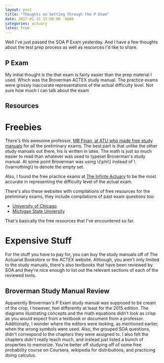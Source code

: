 ```yaml
---
layout: post
title: "Thoughts on Getting Through the P Exam"
date: 2017-01-15 15:00:00 -0800
categories: actuary
latex: true
---
```

Well I've just passed the SOA P Exam yesterday. And I have a few thoughts
about the test prep process as well as resources I'd like to share.

## P Exam
My initial thought is the that exam is fairly easier than the prep material I
used. Which was the Broverman ACTEX study manual. The practice exams were
grossly inaccurate representations of the actual difficulty level. Not sure
how much I can talk about the exam

## Resources

# Freebies
There's this awesome professor, [MB Finan, at ATU who made free
study manuals](http://faculty.atu.edu/mfinan/actuaries.html) for all the
preliminary exams. The best part is that unlike the other study manuals
out there, his is written in latex. The math is just so much easier to read
than whatever was used to typeset Broverman's study manual. At some point
Broverman was using \\(\phi\\) instead of \\(\varnothing\\) to denote the 
empty set.

Also, I found the free practice exams at [The Infinte Actuary](http://www.theinfiniteactuary.com/) 
to be the most accurate in representing the difficulty level of the actual 
exam.

There's also these websites with compilations of free resources for the
preliminary exams, they include compilations of past exam questions too:

* [University of Chicago](https://ucactuarialinitiative.wordpress.com/study-materials/)
* [Michigan State University](https://actuarialscience.natsci.msu.edu/useful-links/resources-for-exam-preparation/)

That's basically the free resources that I've encountered so far.

# Expensive Stuff
For the stuff you have to pay for, you can buy the study manuals off of
The Actuarial Bookstore or the ACTEX website. Although, you aren't only
limited to the study manuals, there's also textbooks that have been
reviewed by SOA and they're nice enough to list out the relevant sections
of each of the reviewed texts.

## Broverman Study Manual Review
Apparently Broverman's P Exam study manual was supposed to be
cream of the crop, I however, feel differently at least for the 2015 edition.
The diagrams illustrating concepts and the math equations didn't look as crisp
as you would expect from a textbook or document from a professor. Additionally,
I wonder where the editors were looking, as mentioned earlier, when the wrong
symbols were used. Also, the grouped SOA questions, didn't correspond to the chapters they 
were assigned to. I also felt the chapters didn't really teach much, and instead 
just listed a bunch of properties to memorize. You're better off studying
off of some free probability course on Coursera, wikipedia for distributions,
and practicing doing calculus.
